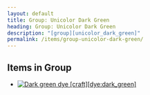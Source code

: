 ```yaml
---
layout: default
title: Group: Unicolor Dark Green
heading: Group: Unicolor Dark Green
description: "[group][unicolor_dark_green]"
permalink: /items/group-unicolor-dark-green/
---
```



## Items in Group

<ul class="list-items clearfix">
    <li><a href="{{site.baseurl}}/items/dye-dark-green/"><img src="{{site.baseurl}}/assets/img/items/textures/dye_dark_green.png" data-toggle="tooltip" title="Dark green dye [craft][dye:dark_green]"></a></li>
</ul>
